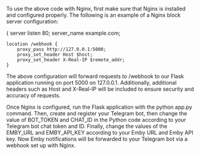 
To use the above code with Nginx, first make sure that Nginx is installed and configured properly. The following is an example of a Nginx block server configuration:

{
server 
    listen 80;
    server_name example.com;

    location /webhook {
        proxy_pass http://127.0.0.1:5000;
        proxy_set_header Host $host;
        proxy_set_header X-Real-IP $remote_addr;
    }

The above configuration will forward requests to /webhook to our Flask application running on port 5000 on 127.0.0.1. Additionally, additional headers such as Host and X-Real-IP will be included to ensure security and accuracy of requests.

Once Nginx is configured, run the Flask application with the python app.py command. Then, create and register your Telegram bot, then change the value of BOT_TOKEN and CHAT_ID in the Python code according to your Telegram bot chat token and ID. Finally, change the values ​​of the EMBY_URL and EMBY_API_KEY according to your Emby URL and Emby API key. Now Emby notifications will be forwarded to your Telegram bot via a webhook set up with Nginx.
